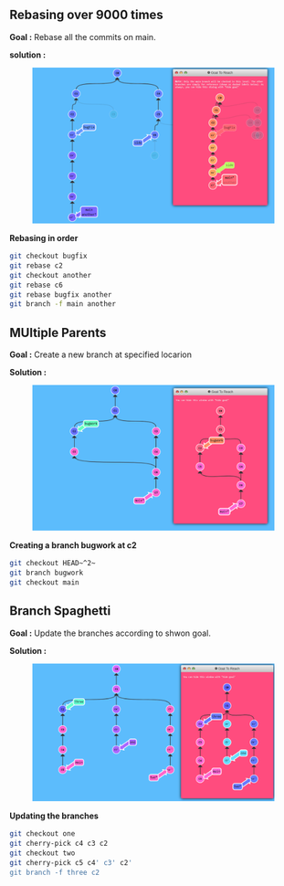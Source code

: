 ## Rebasing over 9000 times

**Goal :** Rebase all the commits on main.

**solution :**

<figure><img src=".\GitResources/gitrebase9000.png" alt=""><figcaption></figcaption></figure>

**Rebasing in order**

```bash
git checkout bugfix
git rebase c2
git checkout another
git rebase c6
git rebase bugfix another
git branch -f main another
```

## MUltiple Parents

**Goal :** Create a new branch at specified locarion

**Solution :**

<figure><img src=".\GitResources/gitmultiple.png" alt=""><figcaption></figcaption></figure>

**Creating a branch bugwork at c2**

```bash
git checkout HEAD~^2~
git branch bugwork
git checkout main
```
## Branch Spaghetti 

**Goal :** Update the branches according to shwon goal.

**Solution :**

<figure><img src=".\GitResources/gitspaghetti.png" alt=""><figcaption></figcaption></figure>

**Updating the branches**

```bash
git checkout one
git cherry-pick c4 c3 c2
git checkout two
git cherry-pick c5 c4' c3' c2'
git branch -f three c2
```
